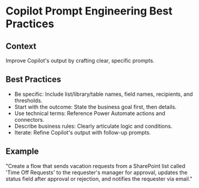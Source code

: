 # Copilot Prompt Engineering Best Practices

## Context
Improve Copilot's output by crafting clear, specific prompts.

## Best Practices
- Be specific: Include list/library/table names, field names, recipients, and thresholds.
- Start with the outcome: State the business goal first, then details.
- Use technical terms: Reference Power Automate actions and connectors.
- Describe business rules: Clearly articulate logic and conditions.
- Iterate: Refine Copilot's output with follow-up prompts.

## Example
"Create a flow that sends vacation requests from a SharePoint list called 'Time Off Requests' to the requester's manager for approval, updates the status field after approval or rejection, and notifies the requester via email."

